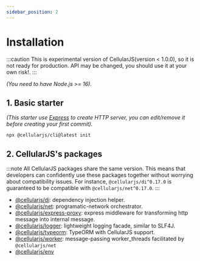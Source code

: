 ```yaml
---
sidebar_position: 2
---
```


# Installation
:::caution
This is experimental version of CellularJS(version < 1.0.0), so it is not ready for production. API may be changed, you should use it at your own risk!.
:::

_(You need to have Node.js >= 16)._

## 1. Basic starter
_(This starter use [Express](https://expressjs.com/) to create HTTP server, you can edit/remove it before creating your first commit)._

```
npx @cellularjs/cli@latest init
```

## 2. CellularJS's packages
:::note
All CellularJS packages share the same version. This means that developers can confidently use these packages together without worrying about compatibility issues. For instance, `@cellularjs/di^0.17.0` is guaranteed to be compatible with `@cellularjs/net^0.17.0`.
:::

- [@cellularjs/di](/docs/foundation/dependency-injection/overview): dependency injection helper.
- [@cellularjs/net](/docs/foundation/net/net-overview): programatic-network orchestrator.
- [@cellularjs/express-proxy](/docs/how-to%20wiki/http%20routing#2-express-proxy): express middleware for transforming http message into internal message.
- [@cellularjs/logger](/docs/how-to%20wiki/logging): lightweight logging facade, similar to SLF4J.
- [@cellularjs/typeorm](/docs/how-to%20wiki/typeorm): TypeORM with CellularJS support.
- [@cellularjs/worker](/docs/how-to%20wiki/worker): message-passing worker_threads facilitated by `@cellularjs/net`
- [@cellularjs/env](/docs/how-to%20wiki/env%20variable)